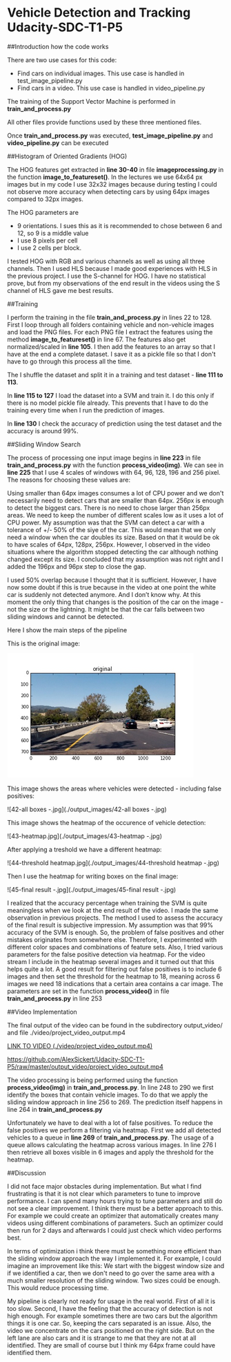 # Vehicle Detection and Tracking Udacity-SDC-T1-P5

##Introduction how the code works

There are two use cases for this code:
- Find cars on individual images. This use case is handled in test_image_pipeline.py
- Find cars in a video. This use case is handled in video_pipeline.py

The training of the Support Vector Machine is performed in **train_and_process.py**

All other files provide functions used by these three mentioned files.

Once **train_and_process.py** was executed, **test_image_pipeline.py** and **video_pipeline.py** can be executed

##Histogram of Oriented Gradients (HOG)

The HOG features get extracted in **line 30-40** in file **imageprocessing.py** in the function **image_to_featureset()**. In the lectures we use 64x64 px images but in my code I use 32x32 images because during testing I could not observe more accuracy when detecting cars by using 64px images compared to 32px images. 

The HOG parameters are 
- 9 orientations. I sues this as it is recommended to chose between 6 and 12, so 9 is a middle value
- I use 8 pixels per cell
- I use 2 cells per block. 

I tested HOG with RGB and various channels as well as using all three channels. Then I used HLS because I made good experiences with HLS in the previous project. I use the S-channel for HOG. I have no statistical prove, but from my observations of the end result in the videos using the S channel of HLS gave me best results. 

##Training

I perform the training in the file **train_and_process.py** in lines 22 to 128. First I loop through all folders containing vehicle and non-vehicle images and load the PNG files. For each PNG file I extract the features using the method **image_to_featureset()** in line 67. The features also get normalized/scaled in **line 105**. I then add the features to an array so that I have at the end a complete dataset. I save it as a pickle file so that I don't have to go through this process all the time. 

The I shuffle the dataset and split it in a training and test dataset - **line 111 to 113**.

In **line 115 to 127** I load the dataset into a SVM and train it. I do this only if there is no model pickle file already. This prevents that I have to do the training every time when I run the prediction of images. 

In **line 130** I check the accuracy of prediction using the test dataset and the accuracy is around 99%. 

##Sliding Window Search

The process of processing one input image begins in **line 223** in file **train_and_process.py** with the function **process_video(img)**. We can see in **line 225** that I use 4 scales of windows with 64, 96, 128, 196 and 256 pixel. The reasons for choosing these values are: 

Using smaller than 64px images consumes a lot of CPU power and we don't necessarily need to detect cars that are smaller than 64px. 
256px is enough to detect the biggest cars. There is no need to chose larger than 256px areas. 
We need to keep the number of different scales low as it uses a lot of CPU power. My assumption was that the SVM can detect a car with a tolerance of +/- 50% of the siye of the car. This would mean that we only need a window when the car doubles its size. Based on that it would be ok to have scales of 64px, 128px, 256px. However, I observed in the video situations where the algorithm stopped detecting the car although nothing changed except its size. I concluded that my assumption was not right and I added the 196px and 96px step to close the gap. 

I used 50% overlap because I thought that it is sufficient. However, I have now some doubt if this is true because in the video at one point the white car is suddenly not detected anymore. And I don’t know why. At this moment the only thing that changes is the position of the car on the image - not the size or the lightning. It might be that the car falls between two sliding windows and cannot be detected. 

Here I show the main steps of the pipeline

This is the original image: 

![41-original-.jpg](./output_images/41-original-.jpg)

This image shows the areas where vehicles were detected - including false positives:

![42-all boxes -.jpg](./output_images/42-all boxes -.jpg)

This image shows the heatmap of the occurence of vehicle detection:

![43-heatmap.jpg](./output_images/43-heatmap -.jpg)

After applying a treshold we have a different heatmap:

![44-threshold heatmap.jpg](./output_images/44-threshold heatmap -.jpg)

Then I use the heatmap for writing boxes on the final image:

![45-final result -.jpg](./output_images/45-final result -.jpg)


I realized that the accuracy percentage when training the SVM is quite meaningless when we look at the end result of the video. I made the same observation in previous projects. The method I used to assess the accuracy of the final result is subjective impression. My assumption was that 99% accuracy of the SVM is enough. So, the problem of false positives and other mistakes originates from somewhere else. Therefore, I experimented with different color spaces and combinations of feature sets. Also, I tried various parameters for the false positive detection via heatmap. For the video stream I include in the heatmap several images and it turned out that this helps quite a lot. A good result for filtering out false positives is to include 6 images and then set the threshold for the heatmap to 18, meaning across 6 images we need 18 indications that a certain area contains a car image.   The parameters are set in the function **process_video()** in file **train_and_process.py** in line 253

##Video Implementation

The final output of the video can be found in the subdirectory output_video/ and file ./video/project_video_output.mp4 

[LINK TO VIDEO (./video/project_video_output.mp4) ](./output_video/project_video_output.mp4)

https://github.com/AlexSickert/Udacity-SDC-T1-P5/raw/master/output_video/project_video_output.mp4


The video processing is being performed using the function **process_video(img)** in **train_and_process.py**. In line 248 to 290 we first identify the boxes that contain vehicle images. To do that we apply the sliding window approach in line 256 to 269. The prediction itself happens in line 264 in **train_and_process.py**

Unfortunately we have to deal with a lot of false positives. To reduce the false positives we perform a filtering via heatmap. First we add all detected vehicles to a queue in **line 269** of **train_and_process.py**. The usage of a queue allows calculating the heatmap across various images. In line 276 I then retrieve all boxes visible in 6 images and apply the threshold for the heatmap. 


##Discussion

I did not face major obstacles during implementation. But what I find frustrating is that it is not clear which parameters to tune to improve performance. I can spend many hours trying to tune parameters and still do not see a clear improvement. I think there must be a better approach to this. For example we could create an optimizer that automatically creates many videos using different combinations of parameters. Such an optimizer could then run for 2 days and afterwards I could just check which video performs best.  

In terms of optimization i think there must be something more efficient than the sliding window approach the way I implemented it. For example, I could imagine an improvement like this: We start with the biggest window size and if we identified a car, then we don't need to go over the same area with a much smaller resolution of the sliding window. Two sizes could be enough. This would reduce processing time. 

My pipeline is clearly not ready for usage in the real world. First of all it is too slow. Second, I have the feeling that the accuracy of detection is not high enough. For example sometimes there are two cars but the algorithm things it is one car. So, keeping the cars separated is an issue. Also, the video we concentrate on the cars positioned on the right side. But on the left lane are also cars and it is strange to me that they are not at all identified. They are small of course but I think my 64px frame could have identified them. 



